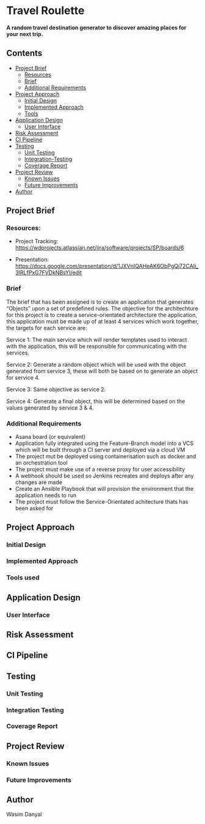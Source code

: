 # Travel Roulette
**A random travel destination generator to discover amazing places for your next trip.**

## Contents

- [Project Brief](#Project-Brief)
	* [Resources](#Resources)
   * [Brief](#brief)
   * [Additional Requirements](#Additional-Requirements)
- [Project Approach](#My-Approach)
   * [Initial Design](#Initial-Design)
   * [Implemented Approach](#Implemented-Approach)
   * [Tools](#Tools-used)
- [Application Design](#Application-Design)
   * [User Interface](#UI)
- [Risk Assessment](#Risk-Assessment)
- [CI Pipeline](#CI-Pipeline)
- [Testing](#Testing)
	* [Unit Testing](#Unit-Testing) 
	* [Integration-Testing](#Integration-Testing) 
	* [Coverage Report](#Coverage-Report) 
 - [Project Review](#Project-Review)
 	* [Known Issues](#Known-Issues)
   * [Future Improvements](#Future-Improvements)
- [Author](#Author)







## Project Brief

### Resources: 
 
- Project Tracking: https://wdprojects.atlassian.net/jira/software/projects/SP/boards/6

- Presentation: https://docs.google.com/presentation/d/1JXVnIQAHeAK6ObPgQj72CAIi_3lRLfPxG7FVDkNBsYI/edit


### Brief
The brief that has been assigned is to create an application that generates “Objects” upon a set of predefined rules. The objective for the architechture for this project is to create a service-orientated architecture the application, this application must be made up of at least 4 services which work together, the targets for each service are:

Service 1: The main service which will render templates used to interact with the application, this will be responsible for communicating with the services.


Service 2: Generate a random object which will be used with the object generated from service 3, these will both be based on to generate an object for service 4.


Service 3: Same objective as service 2.


Service 4: Generate a final object, this will be determined based on the values generated by service 3 & 4.


### Additional Requirements
 - Asana board (or equivalent)
 - Application fully integrated using the Feature-Branch model into a VCS which will be built through a CI server and deployed via a cloud VM
 - The project mut be deployed using containerisation such as docker and an orchestration tool
 - The project must make use of a reverse proxy for user accessibility
 -  A webhook should be used so Jenkins recreates and deploys after any changes are made
 - Create an Ansible Playbook that will provision the environment that the application needs to run
 - The project must follow the Service-Orientated achitecture thats has been asked for
 

## Project Approach

### Initial Design

### Implemented Approach

### Tools used

## Application Design

### User Interface 

## Risk Assessment

## CI Pipeline

## Testing

### Unit Testing

### Integration Testing

### Coverage Report

## Project Review

### Known Issues

### Future Improvements

## Author 

Wasim Danyal
